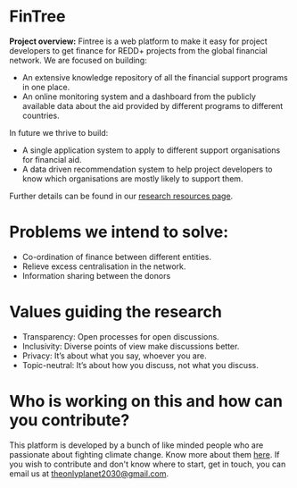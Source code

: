 # FinTree

**Project overview:** Fintree is a web platform to make it easy for project developers to get finance for REDD+ projects from the global financial network. We are focused on building:

* An extensive knowledge repository of all the financial support programs in one place.
* An online monitoring system and a dashboard from the publicly available data about the aid provided by different programs to different countries.

In future we thrive to build:

* A single application system to apply to different support organisations for financial aid.
* A data driven recommendation system to help project developers to know which organisations are mostly likely to support them.

Further details can be found in our [research resources page](research.md).

# Problems we intend to solve:

* Co-ordination of finance between different entities.
* Relieve excess centralisation in the network.
* Information sharing between the donors


# Values guiding the research

* Transparency: Open processes for open discussions.
* Inclusivity: Diverse points of view make discussions better.
* Privacy: It’s about what you say, whoever you are.
* Topic-neutral: It’s about how you discuss, not what you discuss.

# Who is working on this and how can you contribute?

This platform is developed by a bunch of like minded people who are passionate about fighting climate change. Know more about them [here](about.md).
If you wish to contribute and don't know where to start, get in touch, you can email us at [theonlyplanet2030@gmail.com](mailto:theonlyplanet2020@gmail.com).
